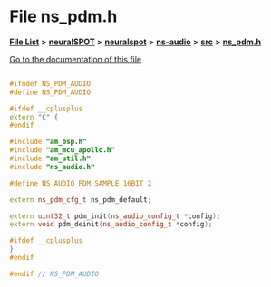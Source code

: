 

# File ns\_pdm.h

[**File List**](files.md) **>** [**neuralSPOT**](dir_75594cce7c7773aa3cb253214bf56510.md) **>** [**neuralspot**](dir_b737d82f35ec218ac5a7ef4105db9c0e.md) **>** [**ns-audio**](dir_45211a8475460839574f71aa108f4957.md) **>** [**src**](dir_e70eef2d5115541d1d6cb7ad27f30382.md) **>** [**ns\_pdm.h**](ns__pdm_8h.md)

[Go to the documentation of this file](ns__pdm_8h.md)


```C++

#ifndef NS_PDM_AUDIO
#define NS_PDM_AUDIO

#ifdef __cplusplus
extern "C" {
#endif

#include "am_bsp.h"
#include "am_mcu_apollo.h"
#include "am_util.h"
#include "ns_audio.h"

#define NS_AUDIO_PDM_SAMPLE_16BIT 2

extern ns_pdm_cfg_t ns_pdm_default;

extern uint32_t pdm_init(ns_audio_config_t *config);
extern void pdm_deinit(ns_audio_config_t *config);

#ifdef __cplusplus
}
#endif

#endif // NS_PDM_AUDIO
```


